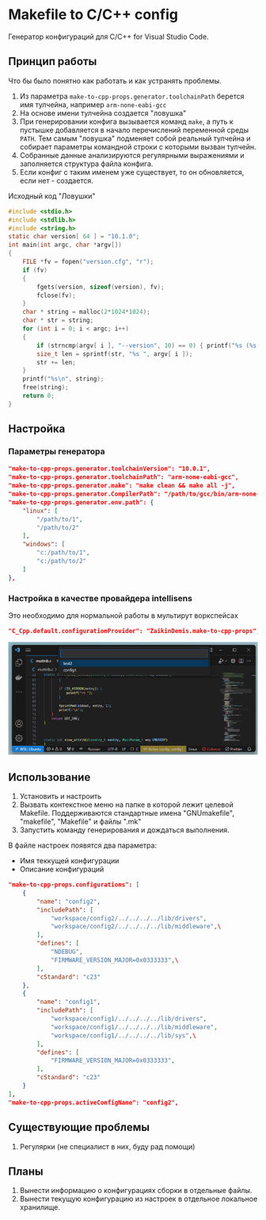 # Makefile to C/C++ config

Генератор конфигураций для C/C++ for Visual Studio Code.

## Принцип работы

Что бы было понятно как работать и как устранять проблемы.

1. Из параметра `make-to-cpp-props.generator.toolchainPath` берется имя тулчейна, например `arm-none-eabi-gcc`
2. На основе имени тулчейна создается "ловушка"
3. При генерировании конфига вызывается команд `make`, а путь к пустышке добавляется в начало перечислений переменной среды `PATH`. Тем самым "ловушка" подменяет собой реальный тулчейна и собирает параметры командной строки с которыми вызван тулчейн.
4. Собранные данные анализируются регулярными выражениями и заполняется структура файла конфига.
5. Если конфиг с таким именем уже существует, то он обновляется, если нет - создается.

Исходный код "Ловушки"

```c
#include <stdio.h>
#include <stdlib.h>
#include <string.h>
static char version[ 64 ] = "10.1.0";
int main(int argc, char *argv[])
{
    FILE *fv = fopen("version.cfg", "r");
    if (fv)
    {
        fgets(version, sizeof(version), fv);
        fclose(fv);
    }
    char * string = malloc(2*1024*1024);
    char * str = string;
    for (int i = 0; i < argc; i++)
    {
        if (strncmp(argv[ i ], "--version", 10) == 0) { printf("%s (%s) %s\n", argv[ 0 ], version, version); }
        size_t len = sprintf(str, "%s ", argv[ i ]);
        str += len;
    }
    printf("%s\n", string);
    free(string);
    return 0;
}
```


## Настройка

### Параметры генератора

```json
"make-to-cpp-props.generator.toolchainVersion": "10.0.1",
"make-to-cpp-props.generator.toolchainPath": "arm-none-eabi-gcc",
"make-to-cpp-props.generator.make": "make clean && make all -j",
"make-to-cpp-props.generator.CompilerPath": "/path/to/gcc/bin/arm-none-eabi-gcc",
"make-to-cpp-props.generator.env.path": {
    "linux": [
        "/path/to/1",
        "/path/to/2"
    ],
    "windows": [
        "c:/path/to/1",
        "c:/path/to/2"
    ]
},
```

### Настройка в качестве провайдера intellisens

Это необходимо для нормальной работы в мультирут воркспейсах

```json
"C_Cpp.default.configurationProvider": "ZaikinDenis.make-to-cpp-props",
```

![config selector](assets/config-selector.png)

## Использование

1. Установить и настроить
1. Вызвать контекстное меню на папке в которой лежит целевой Makefile. Поддерживаются стандартные имена "GNUmakefile", "makefile", "Makefile" и файлы ".mk"
1. Запустить команду генерирования и дождаться выполнения.

В файле настроек появятся два параметра:
* Имя теккущей конфигурации
* Описание конфигураций

```json
"make-to-cpp-props.configurations": [
    {
        "name": "config2",
        "includePath": [
            "workspace/config2/../../../../lib/drivers",
            "workspace/config2/../../../../lib/middleware",\
        ],
        "defines": [
            "NDEBUG",
            "FIRMWARE_VERSION_MAJOR=0x0333333",\
        ],
        "cStandard": "c23"
    },
    {
        "name": "config1",
        "includePath": [
            "workspace/config1/../../../../lib/drivers",
            "workspace/config1/../../../../lib/middleware",
            "workspace/config1/../../../../lib/sys",\
        ],
        "defines": [
            "FIRMWARE_VERSION_MAJOR=0x0333333",
        ],
        "cStandard": "c23"
    }
],
"make-to-cpp-props.activeConfigName": "config2",
```

## Существующие проблемы

1. Регулярки (не специалист в них, буду рад помощи)

## Планы

1. Вынести информацию о конфигурациях сборки в отдельные файлы. 
1. Вынести текущую конфигурацию из настроек в отдельное локальное хранилище.